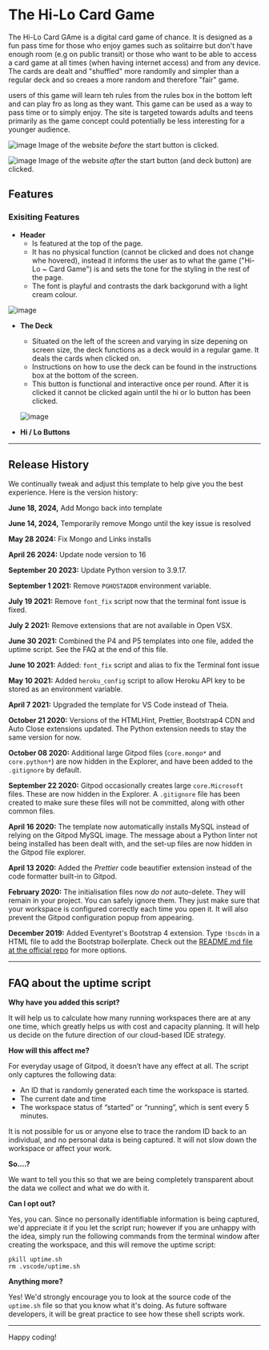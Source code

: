 # The Hi-Lo Card Game

The Hi-Lo Card GAme is a digital card game of chance. It is designed as a fun pass time for those who enjoy games such as solitairre but don't have enough room (e.g on public transit) or those who want to be able to access a card game at all times (when having internet access) and from any device. The cards are dealt and "shuffled" more randomlly and simpler than a regular deck and so creaes a more random and therefore "fair" game. 

users of this game will learn teh rules from the rules box in the bottom left and can play fro as long as they want. This game can be used as a way to pass time or to simply enjoy. The site is targeted towards adults and teens primarily as the game concept could potentially be less interesting for a younger audience. 

![image](https://github.com/user-attachments/assets/aa5dd9f1-d251-4eed-bebe-7c4f7bbdbc48)
Image of the website _before_ the start button is clicked.

![image](https://github.com/user-attachments/assets/1290693b-fcd9-4dc9-90fa-440075f04387)
Image of the website _after_ the start button (and deck button) are clicked. 

## Features

### Exisiting Features
- **Header**
  - Is featured at the top of the page.
  - It has no physical function (cannot be clicked and does not change whe hovered), instead it informs the user as to what the game ("Hi-Lo ~ Card Game") is and sets the tone for the styling in the rest of the page.
  - The font is playful and contrasts the dark backgorund with a light cream colour.

![image](https://github.com/user-attachments/assets/e423e345-0c9d-42d1-aade-316741ac8198)

- **The Deck**
  - Situated on the left of the screen and varying in size depening on screen size, the deck functions as a deck would in a regular game. It deals the cards when clicked on.
  - Instructions on how to use the deck can be found in the instructions box at the bottom of the screen.
  - This button is functional and interactive once per round. After it is clicked it cannot be clicked again until the hi or lo button has been clicked.
 
  ![image](https://github.com/user-attachments/assets/aae9b1a2-70e7-4d90-914c-9dec9fad9668)

- **Hi / Lo Buttons**


------

## Release History

We continually tweak and adjust this template to help give you the best experience. Here is the version history:

**June 18, 2024,** Add Mongo back into template

**June 14, 2024,** Temporarily remove Mongo until the key issue is resolved

**May 28 2024:** Fix Mongo and Links installs

**April 26 2024:** Update node version to 16

**September 20 2023:** Update Python version to 3.9.17.

**September 1 2021:** Remove `PGHOSTADDR` environment variable.

**July 19 2021:** Remove `font_fix` script now that the terminal font issue is fixed.

**July 2 2021:** Remove extensions that are not available in Open VSX.

**June 30 2021:** Combined the P4 and P5 templates into one file, added the uptime script. See the FAQ at the end of this file.

**June 10 2021:** Added: `font_fix` script and alias to fix the Terminal font issue

**May 10 2021:** Added `heroku_config` script to allow Heroku API key to be stored as an environment variable.

**April 7 2021:** Upgraded the template for VS Code instead of Theia.

**October 21 2020:** Versions of the HTMLHint, Prettier, Bootstrap4 CDN and Auto Close extensions updated. The Python extension needs to stay the same version for now.

**October 08 2020:** Additional large Gitpod files (`core.mongo*` and `core.python*`) are now hidden in the Explorer, and have been added to the `.gitignore` by default.

**September 22 2020:** Gitpod occasionally creates large `core.Microsoft` files. These are now hidden in the Explorer. A `.gitignore` file has been created to make sure these files will not be committed, along with other common files.

**April 16 2020:** The template now automatically installs MySQL instead of relying on the Gitpod MySQL image. The message about a Python linter not being installed has been dealt with, and the set-up files are now hidden in the Gitpod file explorer.

**April 13 2020:** Added the _Prettier_ code beautifier extension instead of the code formatter built-in to Gitpod.

**February 2020:** The initialisation files now _do not_ auto-delete. They will remain in your project. You can safely ignore them. They just make sure that your workspace is configured correctly each time you open it. It will also prevent the Gitpod configuration popup from appearing.

**December 2019:** Added Eventyret's Bootstrap 4 extension. Type `!bscdn` in a HTML file to add the Bootstrap boilerplate. Check out the <a href="https://github.com/Eventyret/vscode-bcdn" target="_blank">README.md file at the official repo</a> for more options.

------

## FAQ about the uptime script

**Why have you added this script?**

It will help us to calculate how many running workspaces there are at any one time, which greatly helps us with cost and capacity planning. It will help us decide on the future direction of our cloud-based IDE strategy.

**How will this affect me?**

For everyday usage of Gitpod, it doesn’t have any effect at all. The script only captures the following data:

- An ID that is randomly generated each time the workspace is started.
- The current date and time
- The workspace status of “started” or “running”, which is sent every 5 minutes.

It is not possible for us or anyone else to trace the random ID back to an individual, and no personal data is being captured. It will not slow down the workspace or affect your work.

**So….?**

We want to tell you this so that we are being completely transparent about the data we collect and what we do with it.

**Can I opt out?**

Yes, you can. Since no personally identifiable information is being captured, we'd appreciate it if you let the script run; however if you are unhappy with the idea, simply run the following commands from the terminal window after creating the workspace, and this will remove the uptime script:

```
pkill uptime.sh
rm .vscode/uptime.sh
```

**Anything more?**

Yes! We'd strongly encourage you to look at the source code of the `uptime.sh` file so that you know what it's doing. As future software developers, it will be great practice to see how these shell scripts work.

---

Happy coding!

